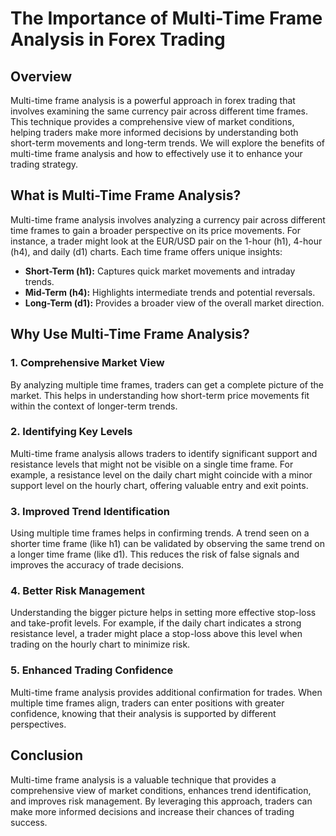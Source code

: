 # The Importance of Multi-Time Frame Analysis in Forex Trading

## Overview
Multi-time frame analysis is a powerful approach in forex trading that involves examining the same currency pair across different time frames. This technique provides a comprehensive view of market conditions, helping traders make more informed decisions by understanding both short-term movements and long-term trends. We will explore the benefits of multi-time frame analysis and how to effectively use it to enhance your trading strategy.

## What is Multi-Time Frame Analysis?

Multi-time frame analysis involves analyzing a currency pair across different time frames to gain a broader perspective on its price movements. For instance, a trader might look at the EUR/USD pair on the 1-hour (h1), 4-hour (h4), and daily (d1) charts. Each time frame offers unique insights:
- **Short-Term (h1):** Captures quick market movements and intraday trends.
- **Mid-Term (h4):** Highlights intermediate trends and potential reversals.
- **Long-Term (d1):** Provides a broader view of the overall market direction.

## Why Use Multi-Time Frame Analysis?

### 1. Comprehensive Market View
By analyzing multiple time frames, traders can get a complete picture of the market. This helps in understanding how short-term price movements fit within the context of longer-term trends.

### 2. Identifying Key Levels
Multi-time frame analysis allows traders to identify significant support and resistance levels that might not be visible on a single time frame. For example, a resistance level on the daily chart might coincide with a minor support level on the hourly chart, offering valuable entry and exit points.

### 3. Improved Trend Identification
Using multiple time frames helps in confirming trends. A trend seen on a shorter time frame (like h1) can be validated by observing the same trend on a longer time frame (like d1). This reduces the risk of false signals and improves the accuracy of trade decisions.

### 4. Better Risk Management
Understanding the bigger picture helps in setting more effective stop-loss and take-profit levels. For example, if the daily chart indicates a strong resistance level, a trader might place a stop-loss above this level when trading on the hourly chart to minimize risk.

### 5. Enhanced Trading Confidence
Multi-time frame analysis provides additional confirmation for trades. When multiple time frames align, traders can enter positions with greater confidence, knowing that their analysis is supported by different perspectives.

## Conclusion

Multi-time frame analysis is a valuable technique that provides a comprehensive view of market conditions, enhances trend identification, and improves risk management. By leveraging this approach, traders can make more informed decisions and increase their chances of trading success.
